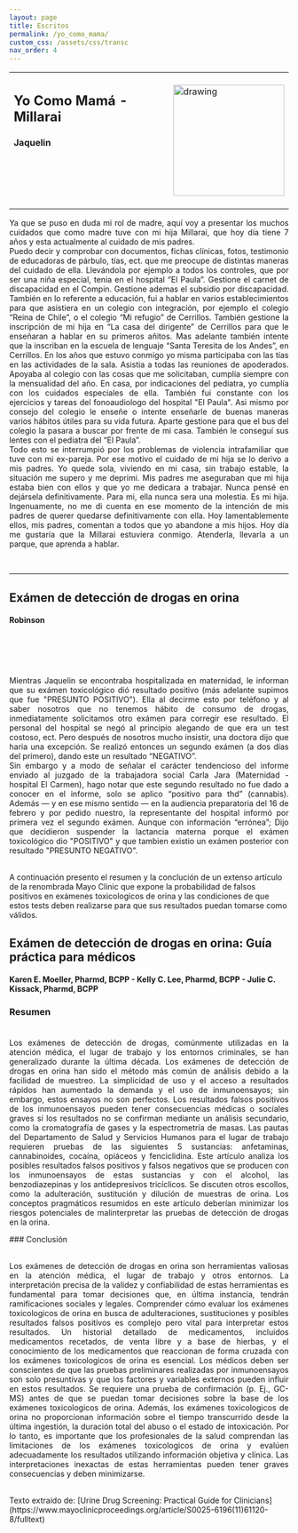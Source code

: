 ```yaml
---
layout: page
title: Escritos
permalink: /yo_como_mama/
custom_css: /assets/css/transc
nav_order: 4
---
```


<table class="notable">
<td><h2>Yo Como Mamá - Millarai</h2>
<h4>Jaquelin</h4>
<h1 class="western" align="left">&nbsp;</h1>
</td>
<td>
<img src="/elianbebe/assets/images/yo_como_madre.png" alt="drawing" width="200"/>
</td>
</table>


<p style="text-align:justify">Ya que se puso en duda mi rol de madre, aquí voy a presentar los muchos cuidados que como madre tuve con mi hija Millarai, que hoy d&iacute;a tiene 7 a&ntilde;os y esta actualmente al cuidado de mis padres.<br>Puedo decir y comprobar con documentos, fichas cl&iacute;nicas, fotos, testimonio de educadoras de p&aacute;rbulo, t&iacute;as, ect. que me preocupe de distintas maneras del cuidado de ella. Llev&aacute;ndola por ejemplo a todos los controles, que por ser una ni&ntilde;a especial, tenia en el hospital &ldquo;El Paula&rdquo;. Gestione el carnet de discapacidad en el Compin. Gestione ademas el subsidio por discapacidad. Tambi&eacute;n en lo referente a educaci&oacute;n, fui a hablar en varios establecimientos para que asistiera en un colegio con integraci&oacute;n, por ejemplo el colegio &ldquo;Reina de Chile&rdquo;, o el colegio &ldquo;Mi refugio&rdquo; de Cerrillos. Tambi&eacute;n gestione la inscripci&oacute;n de mi hija en &ldquo;La casa del dirigente&rdquo; de Cerrillos para que le ense&ntilde;aran a hablar en su primeros a&ntilde;itos. Mas adelante tambi&eacute;n intente que la inscriban en la escuela de lenguaje &ldquo;Santa Teresita de los Andes&rdquo;, en Cerrillos. En los a&ntilde;os que estuvo conmigo yo misma participaba con las t&iacute;as en las actividades de la sala. Asistia a todas las reuniones de apoderados. Apoyaba al colegio con las cosas que me solicitaban, cumplía siempre con la mensualidad del a&ntilde;o. En casa, por indicaciones del pediatra, yo cumpl&iacute;a con los cuidados especiales de ella. Tambi&eacute;n fui constante con los ejercicios y tareas del fonoaudiologo del hospital "El Paula". Asi mismo por consejo del colegio le ense&ntilde;e o intente ense&ntilde;arle de buenas maneras varios h&aacute;bitos &uacute;tiles para su vida futura. Aparte gestione para que el bus del colegio la pasara a buscar por frente de mi casa. Tambi&eacute;n le consegu&iacute; sus lentes con el pediatra del &ldquo;El Paula&rdquo;.<br> Todo esto se interrumpi&oacute; por los problemas de violencia intrafamiliar que tuve con mi ex-pareja. Por ese motivo el cuidado de mi hija se lo derivo a mis padres. Yo quede sola, viviendo en mi casa, sin trabajo estable, la situaci&oacute;n me supero y me deprimi. Mis padres me aseguraban que mi hija estaba bien con ellos y que yo me dedicara a trabajar. Nunca pens&eacute; en dej&aacute;rsela definitivamente. Para mi, ella nunca sera una molestia. Es mi hija. Ingenuamente, no me di cuenta en ese momento de la intenci&oacute;n de mis padres de querer quedarse definitivamente con ella. Hoy lamentablemente ellos, mis padres, comentan a todos que yo abandone a mis hijos. Hoy día me gustaría que la Millarai estuviera conmigo. Atenderla, llevarla a un parque, que aprenda a hablar.</p>
<p>&nbsp;</p>



<hr>

<h2>Exámen de detección de drogas en orina</h2>
<h4>Robinson</h4>
<h1 class="western" align="left">&nbsp;</h1>

<p style="text-align:justify">
Mientras Jaquelin se encontraba hospitalizada en maternidad, le informan que su exámen toxicológico dió resultado positivo (más adelante supimos que fue "PRESUNTO POSITIVO"). Ella al decirme esto por teléfono y al saber nosotros que no tenemos hábito de consumo de drogas, inmediatamente solicitamos otro exámen para corregir ese resultado. El personal del hospital se negó al principio alegando de que era un test costoso, ect. Pero después de nosotros mucho insistir, una doctora dijo que haria una excepción. Se realizó entonces un segundo exámen (a dos días del primero), dando este un resultado “NEGATIVO”.<br>Sin embargo y a modo de señalar el carácter tendencioso del informe enviado al juzgado de la trabajadora social Carla Jara (Maternidad - hospital El Carmen), hago notar que este segundo resultado no fue dado a conocer en el informe, solo se aplico “positivo para thd” (cannabis). Además — y en ese mismo sentido — en la audiencia preparatoria del 16 de febrero y por pedido nuestro, la representante del hospital informó por primera vez el segundo exámen. Aunque con información “errónea”; Dijo que decidieron suspender la lactancia materna porque el exámen toxicológico dio "POSITIVO" y que tambien existio un exámen posterior con resultado "PRESUNTO NEGATIVO".
</p>

<br>
A continuación presento el resumen y la conclución de un extenso artículo de la renombrada Mayo Clinic que expone la probabilidad de falsos positivos en exámenes toxicologicos de orina y las condiciones de que estos tests deben realizarse para que sus resultados puedan tomarse como válidos.



## Exámen de detección de drogas en orina: Guía práctica para médicos

<h4>Karen E. Moeller, Pharmd, BCPP - Kelly C. Lee, Pharmd, BCPP - Julie C. Kissack, Pharmd, BCPP</h4>

### Resumen <br><br>
<p style="text-align:justify">
Los exámenes de detección de drogas, comúnmente utilizadas en la atención médica, el lugar de trabajo y los entornos criminales, se han generalizado durante la última década. Los exámenes de detección de drogas en orina han sido el método más común de análisis debido a la facilidad de muestreo. La simplicidad de uso y el acceso a resultados rápidos han aumentado la demanda y el uso de inmunoensayos; sin embargo, estos ensayos no son perfectos. Los resultados falsos positivos de los inmunoensayos pueden tener consecuencias médicas o sociales graves si los resultados no se confirman mediante un análisis secundario, como la cromatografía de gases y la espectrometría de masas. Las pautas del Departamento de Salud y Servicios Humanos para el lugar de trabajo requieren pruebas de las siguientes 5 sustancias: anfetaminas, cannabinoides, cocaína, opiáceos y fenciclidina. Este artículo analiza los posibles resultados falsos positivos y falsos negativos que se producen con los inmunoensayos de estas sustancias y con el alcohol, las benzodiazepinas y los antidepresivos tricíclicos. Se discuten otros escollos, como la adulteración, sustitución y dilución de muestras de orina. Los conceptos pragmáticos resumidos en este artículo deberían minimizar los riesgos potenciales de malinterpretar las pruebas de detección de drogas en la orina.
</p>
### Conclusión <br><br>
<p style="text-align:justify">
Los exámenes de detección de drogas en orina son herramientas valiosas en la atención médica, el lugar de trabajo y otros entornos. La interpretación precisa de la validez y confiabilidad de estas herramientas es fundamental para tomar decisiones que, en última instancia, tendrán ramificaciones sociales y legales. Comprender cómo evaluar los exámenes toxicologicos de orina en busca de adulteraciones, sustituciones y posibles resultados falsos positivos es complejo pero vital para interpretar estos resultados. Un historial detallado de medicamentos, incluidos medicamentos recetados, de venta libre y a base de hierbas, y
el conocimiento de los medicamentos que reaccionan de forma cruzada con los exámenes toxicologicos de orina es esencial. Los médicos deben ser conscientes de que las pruebas preliminares realizadas por inmunoensayos son solo presuntivas y que los factores y variables externos pueden influir en estos resultados. Se requiere una prueba de confirmación (p. Ej., GC-MS) antes de que se puedan tomar decisiones sobre la base de los exámenes toxicologicos de orina. Además, los exámenes toxicologicos de orina no proporcionan información sobre el tiempo transcurrido desde la última ingestión, la duración total del abuso o el estado de intoxicación. Por lo tanto, es importante que los profesionales de la salud comprendan las limitaciones de los exámenes toxicologicos de orina y evalúen adecuadamente los resultados utilizando información objetiva y clínica. Las interpretaciones inexactas de estas herramientas pueden tener graves consecuencias y deben minimizarse.
</p>

<br>
Texto extraido de: [Urine Drug Screening: Practical Guide for Clinicians](https://www.mayoclinicproceedings.org/article/S0025-6196(11)61120-8/fulltext)	

<br>
